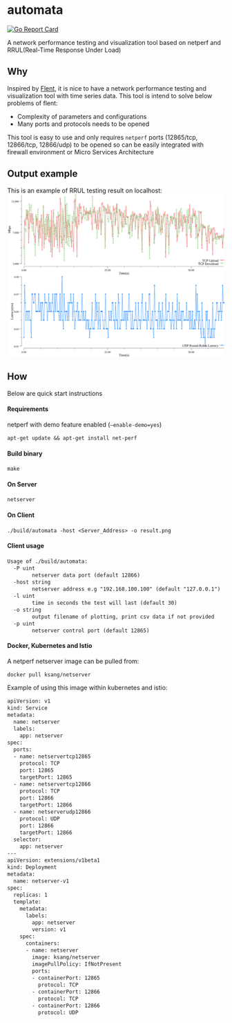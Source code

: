 # automata
[![Go Report Card](https://goreportcard.com/badge/github.com/ksang/automata)](https://goreportcard.com/report/github.com/ksang/automata)

A network performance testing and visualization tool based on netperf and RRUL(Real-Time Response Under Load)


## Why
Inspired by [Flent](https://flent.org/index.html), it is nice to have a network performance testing and visualization tool with time series data. This tool is intend to solve below problems of flent:
* Complexity of parameters and configurations
* Many ports and protocols needs to be opened

This tool is easy to use and only requires `netperf` ports (12865/tcp, 12866/tcp, 12866/udp) to be opened so can be easily integrated with firewall environment or Micro Services Architecture

## Output example
This is an example of RRUL testing result on localhost:
![example](example.png)

## How

Below are quick start instructions

#### Requirements
netperf with demo feature enabled (`–enable-demo=yes`)

	apt-get update && apt-get install net-perf

#### Build binary
	make
#### On Server
	netserver
#### On Client
	./build/automata -host <Server_Address> -o result.png
#### Client usage
	Usage of ./build/automata:
	  -P uint
	    	netserver data port (default 12866)
	  -host string
	    	netserver address e.g "192.168.100.100" (default "127.0.0.1")
	  -l uint
	    	time in seconds the test will last (default 30)
	  -o string
	    	output filename of plotting, print csv data if not provided
	  -p uint
	    	netserver control port (default 12865)
#### Docker, Kubernetes and Istio
A netperf netserver image can be pulled from:

	docker pull ksang/netserver

Example of using this image within kubernetes and istio:

	apiVersion: v1
	kind: Service
	metadata:
	  name: netserver
	  labels:
	    app: netserver
	spec:
	  ports:
	  - name: netservertcp12865
	    protocol: TCP
	    port: 12865
	    targetPort: 12865
	  - name: netservertcp12866
	    protocol: TCP
	    port: 12866
	    targetPort: 12866
	  - name: netserverudp12866
	    protocol: UDP
	    port: 12866
	    targetPort: 12866
	  selector:
	    app: netserver
	---
	apiVersion: extensions/v1beta1
	kind: Deployment
	metadata:
	  name: netserver-v1
	spec:
	  replicas: 1
	  template:
	    metadata:
	      labels:
	        app: netserver
	        version: v1
	    spec:
	      containers:
	      - name: netserver
	        image: ksang/netserver
	        imagePullPolicy: IfNotPresent
	        ports:
	        - containerPort: 12865
	          protocol: TCP
	        - containerPort: 12866
	          protocol: TCP
	        - containerPort: 12866
	          protocol: UDP

